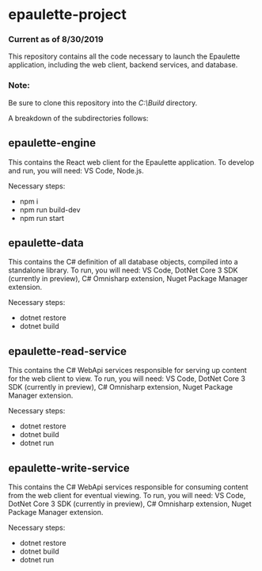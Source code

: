 # epaulette-project
### Current as of 8/30/2019

This repository contains all the code necessary to launch the Epaulette application, including the web client, backend services, and database.

### Note:
Be sure to clone this repository into the *C:\Build* directory.

A breakdown of the subdirectories follows:

## epaulette-engine
This contains the React web client for the Epaulette application. To develop and run, you will need: VS Code, Node.js.

Necessary steps:
- npm i
- npm run build-dev
- npm run start

## epaulette-data
This contains the C# definition of all database objects, compiled into a standalone library. To run, you will need: VS Code, DotNet Core 3 SDK (currently in preview), C# Omnisharp extension, Nuget Package Manager extension.

Necessary steps:
- dotnet restore
- dotnet build

## epaulette-read-service
This contains the C# WebApi services responsible for serving up content for the web client to view. To run, you will need: VS Code, DotNet Core 3 SDK (currently in preview), C# Omnisharp extension, Nuget Package Manager extension.

Necessary steps:
- dotnet restore
- dotnet build
- dotnet run

## epaulette-write-service
This contains the C# WebApi services responsible for consuming content from the web client for eventual viewing. To run, you will need: VS Code, DotNet Core 3 SDK (currently in preview), C# Omnisharp extension, Nuget Package Manager extension.

Necessary steps:
- dotnet restore
- dotnet build
- dotnet run